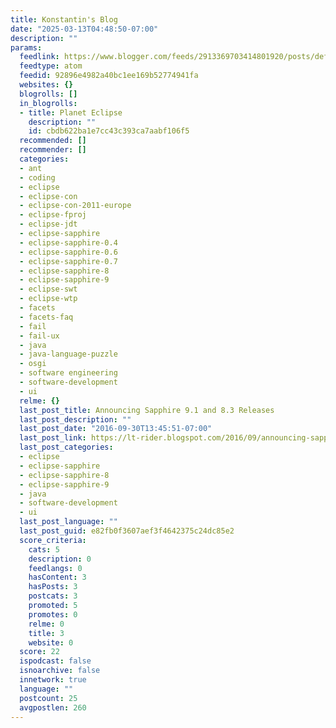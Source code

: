 ```yaml
---
title: Konstantin's Blog
date: "2025-03-13T04:48:50-07:00"
description: ""
params:
  feedlink: https://www.blogger.com/feeds/2913369703414801920/posts/default/-/eclipse
  feedtype: atom
  feedid: 92896e4982a40bc1ee169b52774941fa
  websites: {}
  blogrolls: []
  in_blogrolls:
  - title: Planet Eclipse
    description: ""
    id: cbdb622ba1e7cc43c393ca7aabf106f5
  recommended: []
  recommender: []
  categories:
  - ant
  - coding
  - eclipse
  - eclipse-con
  - eclipse-con-2011-europe
  - eclipse-fproj
  - eclipse-jdt
  - eclipse-sapphire
  - eclipse-sapphire-0.4
  - eclipse-sapphire-0.6
  - eclipse-sapphire-0.7
  - eclipse-sapphire-8
  - eclipse-sapphire-9
  - eclipse-swt
  - eclipse-wtp
  - facets
  - facets-faq
  - fail
  - fail-ux
  - java
  - java-language-puzzle
  - osgi
  - software engineering
  - software-development
  - ui
  relme: {}
  last_post_title: Announcing Sapphire 9.1 and 8.3 Releases
  last_post_description: ""
  last_post_date: "2016-09-30T13:45:51-07:00"
  last_post_link: https://lt-rider.blogspot.com/2016/09/announcing-sapphire-91-and-83-releases.html
  last_post_categories:
  - eclipse
  - eclipse-sapphire
  - eclipse-sapphire-8
  - eclipse-sapphire-9
  - java
  - software-development
  - ui
  last_post_language: ""
  last_post_guid: e82fb0f3607aef3f4642375c24dc85e2
  score_criteria:
    cats: 5
    description: 0
    feedlangs: 0
    hasContent: 3
    hasPosts: 3
    postcats: 3
    promoted: 5
    promotes: 0
    relme: 0
    title: 3
    website: 0
  score: 22
  ispodcast: false
  isnoarchive: false
  innetwork: true
  language: ""
  postcount: 25
  avgpostlen: 260
---
```

